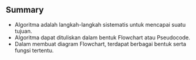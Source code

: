 ## Summary

- Algoritma adalah langkah-langkah sistematis untuk mencapai suatu tujuan.
- Algoritma dapat dituliskan dalam bentuk Flowchart atau Pseudocode.
- Dalam membuat diagram Flowchart, terdapat berbagai bentuk serta fungsi tertentu.